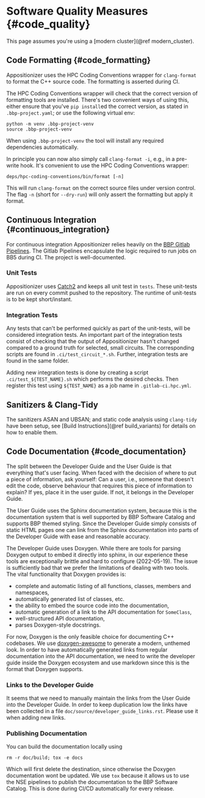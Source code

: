 # Software Quality Measures {#code_quality}
This page assumes you're using a [modern cluster](@ref modern_cluster).

## Code Formatting {#code_formatting}
Appositionizer uses the HPC Coding Conventions wrapper for `clang-format` to format the
C++ source code. The formatting is asserted during CI.

The HPC Coding Conventions wrapper will check that the correct version of
formatting tools are installed. There's two convenient ways of using this,
either ensure that you've `pip install`ed the correct version, as stated in
`.bbp-project.yaml`; or use the following virtual env:
```
python -m venv .bbp-project-venv
source .bbp-project-venv
```
When using `.bbp-project-venv` the tool will install any required dependencies
automatically.

In principle you can now also simply call `clang-format -i`, e.g., in a
pre-write hook. It's convenient to use the HPC Coding Conventions wrapper:
```
deps/hpc-coding-conventions/bin/format [-n]
```
This will run `clang-format` on the correct source files under version control.
The flag `-n` (short for `--dry-run`) will only assert the formatting but apply
it format.

## Continuous Integration {#continuous_integration}
For continuous integration Appositionizer relies heavily on the [BBP Gitlab
Pipelines][gitlab_pipelines]. The Gitlab Pipelines encapsulate the logic
required to run jobs on BB5 during CI. The project is well-documented.

[gitlab_pipelines]: https://bbpgitlab.epfl.ch/hpc/gitlab-pipelines

### Unit Tests
Appositionizer uses [Catch2][catch2] and keeps all unit test in `tests`. These unit-tests
are run on every commit pushed to the repository. The runtime of unit-tests is to be kept
short/instant.

[catch2]: https://github.com/catchorg/Catch2/tree/v2.x

### Integration Tests
Any tests that can't be performed quickly as part of the unit-tests, will be
considered integration tests. An important part of the integration tests consist
of checking that the output of Appositionizer hasn't changed compared to a ground truth
for selected, small circuits. The corresponding scripts are found in
`.ci/test_circuit_*.sh`.  Further, integration tests are found in the same
folder.

Adding new integration tests is done by creating a script
`.ci/test_${TEST_NAME}.sh` which performs the desired checks. Then register
this test using `${TEST_NAME}` as a job name in `.gitlab-ci.hpc.yml`.

## Sanitizers & Clang-Tidy
The sanitizers ASAN and UBSAN; and static code analysis using `clang-tidy` have
been setup, see [Build Instructions](@ref build_variants) for details on how to
enable them.

## Code Documentation {#code_documentation}
The split between the Developer Guide and the User Guide is that everything
that's user facing. When faced with the decision of where to put a piece of
information, ask yourself: Can a user, i.e., someone that doesn't edit the
code, observe behaviour that requires this piece of information to explain? If
yes, place it in the user guide. If not, it belongs in the Developer Guide.

The User Guide uses the Sphinx documentation system, because this is the
documentation system that is well supported by BBP Software Catalog and
supports BBP themed styling. Since the Developer Guide simply consists of
static HTML pages one can link from the Sphinx documentation into parts of the
Developer Guide with ease and reasonable accuracy.

The Developer Guide uses Doxygen. While there are tools for parsing Doxygen
output to embed it directly into sphinx, in our experience these tools are
exceptionally brittle and hard to configure (2022-05-19). The issue is
sufficiently bad that we prefer the limitations of dealing with two tools. The
vital functionality that Doxygen provides is:
* complete and automatic listing of all functions, classes, members and
  namespaces,
* automatically generated list of classes, etc.
* the ability to embed the source code into the documentation,
* automatic generation of a link to the API documentation for `SomeClass`,
* well-structured API documentation,
* parses Doxygen-style docstrings.

For now, Doxygen is the only feasible choice for documenting C++ codebases. We
use [doxygen-awesome] to generate a modern, unthemed look. In order to have
automatically generated links from regular documentation into the API
documentation, we need to write the developer guide inside the Doxygen
ecosystem and use markdown since this is the format that Doxygen supports.

[doxygen-awesome]: https://jothepro.github.io/doxygen-awesome-css/

### Links to the Developer Guide
It seems that we need to manually maintain the links from the User Guide into
the Developer Guide. In order to keep duplication low the links have been 
collected in a file `doc/source/developer_guide_links.rst`. Please use it when
adding new links.

### Publishing Documentation
You can build the documentation locally using
```
rm -r doc/build; tox -e docs
```
Which will first delete the destination, since otherwise the Doxygen
documentation wont be updated. We use `tox` because it allows us to use the NSE
pipelines to publish the documentation to the BBP Software Catalog. This is
done during CI/CD automatically for every release.
